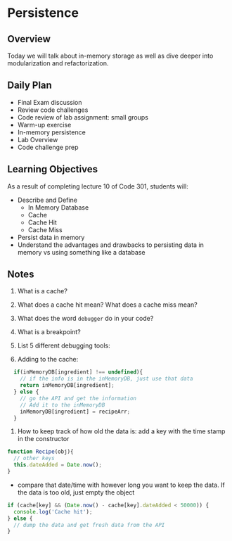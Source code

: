 # Persistence

## Overview

Today we will talk about in-memory storage as well as dive deeper into modularization and refactorization.

## Daily Plan

- Final Exam discussion
- Review code challenges
- Code review of lab assignment: small groups
- Warm-up exercise
- In-memory persistence
- Lab Overview
- Code challenge prep

## Learning Objectives

As a result of completing lecture 10 of Code 301, students will:

- Describe and Define
  - In Memory Database
  - Cache
  - Cache Hit
  - Cache Miss
- Persist data in memory
- Understand the advantages and drawbacks to persisting data in memory vs using something like a database

## Notes

1. What is a cache?

1. What does a cache hit mean? What does a cache miss mean?

1. What does the word `debugger` do in your code?

1. What is a breakpoint?

1. List 5 different debugging tools:

1. Adding to the cache:
  ```javaScript
    if(inMemoryDB[ingredient] !== undefined){
      // if the info is in the inMemoryDB, just use that data
      return inMemoryDB[ingredient];
    } else {
      // go the API and get the information
      // Add it to the inMemoryDB
      inMemoryDB[ingredient] = recipeArr;
    }
  ```
1. How to keep track of how old the data is: add a key with the time stamp in the constructor
  ```javaScript
  function Recipe(obj){
    // other keys
    this.dateAdded = Date.now();
  }
  ```
  - compare that date/time with however long you want to keep the data. If the data is too old, just empty the object
  ```javaScript
  if (cache[key] && (Date.now() - cache[key].dateAdded < 50000)) {
    console.log('Cache hit');
  } else { 
    // dump the data and get fresh data from the API
  }
  ```
